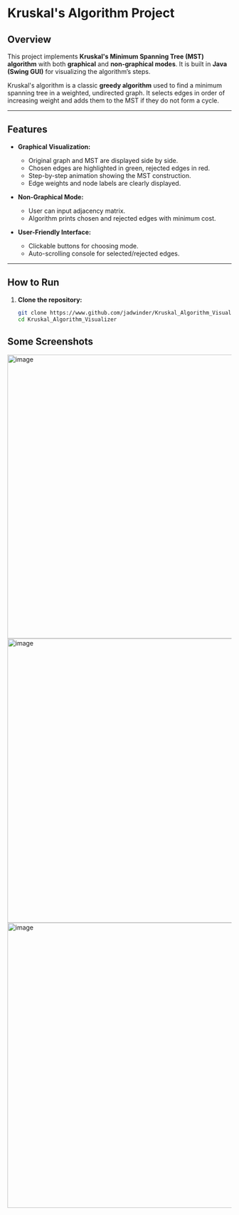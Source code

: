 # Kruskal's Algorithm Project

## Overview
This project implements **Kruskal's Minimum Spanning Tree (MST) algorithm** with both **graphical** and **non-graphical modes**. It is built in **Java (Swing GUI)** for visualizing the algorithm’s steps.  

Kruskal's algorithm is a classic **greedy algorithm** used to find a minimum spanning tree in a weighted, undirected graph. It selects edges in order of increasing weight and adds them to the MST if they do not form a cycle.  

---

## Features
- **Graphical Visualization:**  
  - Original graph and MST are displayed side by side.  
  - Chosen edges are highlighted in green, rejected edges in red.  
  - Step-by-step animation showing the MST construction.  
  - Edge weights and node labels are clearly displayed.  

- **Non-Graphical Mode:**  
  - User can input adjacency matrix.  
  - Algorithm prints chosen and rejected edges with minimum cost.  

- **User-Friendly Interface:**  
  - Clickable buttons for choosing mode.  
  - Auto-scrolling console for selected/rejected edges.  

---

## How to Run

1. **Clone the repository:**  
   ```bash
   git clone https://www.github.com/jadwinder/Kruskal_Algorithm_Visualizer.git
   cd Kruskal_Algorithm_Visualizer


## Some Screenshots 

<img width="1086" height="638" alt="image" src="https://github.com/user-attachments/assets/bfcf7d17-45d6-4473-8947-67c118899f7f" />
<img width="1085" height="639" alt="image" src="https://github.com/user-attachments/assets/fbbd14c9-8ecc-43a7-b89c-730e11f04f5f" />
<img width="1086" height="641" alt="image" src="https://github.com/user-attachments/assets/5cae8122-0782-4d96-9854-dd14b76e5ba9" />

